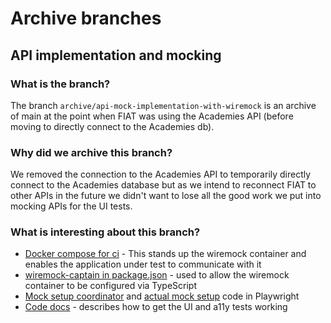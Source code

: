 # Archive branches

## API implementation and mocking

### What is the branch?

The branch `archive/api-mock-implementation-with-wiremock` is an archive of main at the point when FIAT was using the Academies API (before moving to directly connect to the Academies db).

### Why did we archive this branch?

We removed the connection to the Academies API to temporarily directly connect to the Academies database but as we intend to reconnect FIAT to other APIs in the future we didn't want to lose all the good work we put into mocking APIs for the UI tests.

### What is interesting about this branch?

- [Docker compose for ci](
https://github.com/DFE-Digital/find-information-about-academies-and-trusts/blob/archive/api-mock-implementation-with-wiremock/docker/docker-compose.ci.yml) - This stands up the wiremock container and enables the application under test to communicate with it
- [wiremock-captain in package.json](https://github.com/DFE-Digital/find-information-about-academies-and-trusts/blob/archive/api-mock-implementation-with-wiremock/tests/playwright/package.json) - used to allow the wiremock container to be configured via TypeScript
- [Mock setup coordinator](https://github.com/DFE-Digital/find-information-about-academies-and-trusts/blob/archive/api-mock-implementation-with-wiremock/tests/playwright/mocks.setup.ts) and [actual mock setup](https://github.com/DFE-Digital/find-information-about-academies-and-trusts/blob/archive/api-mock-implementation-with-wiremock/tests/playwright/mocks/mock-trusts-provider.ts) code in Playwright
- [Code docs](https://github.com/DFE-Digital/find-information-about-academies-and-trusts/blob/archive/api-mock-implementation-with-wiremock/docs/getting-started.md#accessibility-and-ui-tests) - describes how to get the UI and a11y tests working
